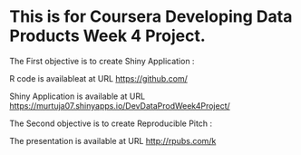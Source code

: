 # This is for Coursera Developing Data Products Week 4 Project.

The First objective is to create Shiny Application :

R code is availableat at URL https://github.com/

Shiny Application is available at URL https://murtuja07.shinyapps.io/DevDataProdWeek4Project/

The Second objective is to create Reproducible Pitch :


The presentation is available at URL http://rpubs.com/k
